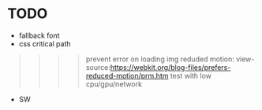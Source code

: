 # TODO

* fallback font
* css critical path 
>>>> prevent error on loading img
>>>> reduded motion: view-source:https://webkit.org/blog-files/prefers-reduced-motion/prm.htm
> test with low cpu/gpu/network
* SW  
